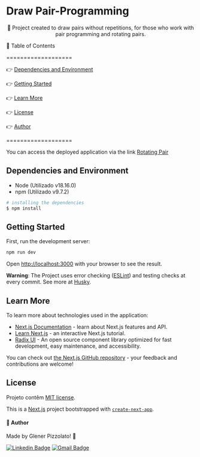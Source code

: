 # **Draw Pair-Programming**

<p align="center"> 🚀 Project created to draw pairs without repetitions, for those who work with pair programming and rotating pairs. </p>

🏁 Table of Contents

===================

<!--ts-->

👉 [Dependencies and Environment](#dependenciesandenvironment)

👉 [Getting Started](#gettingstarted)

👉 [Learn More](#learnmore)

👉 [License](#license)

👉 [Author](#author)

<!--te-->

===================

You can access the deployed application via the link [Rotating Pair](https://rotatingpairs.online)

<div id="dependenciesandenvironment"></div>

## **Dependencies and Environment**

- Node (Utilizado v18.16.0)
- npm (Utilizado v9.7.2)

```bash
# installing the dependencies
$ npm install
```

<div id="gettingstarted"></div>

## **Getting Started**

First, run the development server:

```bash
npm run dev
```

Open [http://localhost:3000](http://localhost:3000) with your browser to see the result.

**Warning**: The Project uses error checking ([ESLint](https://eslint.org/)) and testing checks at every commit. See more at [Husky](https://github.com/typicode/husky).

<div id="learnmore"></div>

## **Learn More**

To learn more about technologies used in the application:

- [Next.js Documentation](https://nextjs.org/docs) - learn about Next.js features and API.
- [Learn Next.js](https://nextjs.org/learn) - an interactive Next.js tutorial.
- [Radix UI](https://www.radix-ui.com/) - An open source component library optimized for fast development, easy maintenance, and accessibility.

You can check out [the Next.js GitHub repository](https://github.com/vercel/next.js/) - your feedback and contributions are welcome!

<div id="license"></div>

## **License**

Projeto contêm [MIT license](LICENSE).

This is a [Next.js](https://nextjs.org/) project bootstrapped with [`create-next-app`](https://github.com/vercel/next.js/tree/canary/packages/create-next-app).

<div id="author"></div>

#### **👷 Author**

Made by Glener Pizzolato! 🙋

[![Linkedin Badge](https://img.shields.io/badge/-Glener-blue?style=flat-square&logo=Linkedin&logoColor=white&link=https://www.linkedin.com/in/glener-pizzolato/)](https://www.linkedin.com/in/glener-pizzolato-6319821b0/)
[![Gmail Badge](https://img.shields.io/badge/-glenerpizzolato@gmail.com-c14438?style=flat-square&logo=Gmail&logoColor=white&link=mailto:glenerpizzolato@gmail.com)](mailto:glenerpizzolato@gmail.com)
